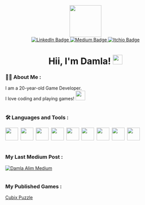 <div id="header" align="center">
  <img src="https://media3.giphy.com/media/SHjOSDkKZ18qOHA5B5/giphy.gif?cid=ecf05e471ipxwp6u24d71zxxmp5i76uza1n5894297cchwoe&ep=v1_gifs_related&rid=giphy.gif&ct=s" width="100"/>
</div>
<div id="badges" align="center">
  <a href="https://www.linkedin.com/in/damlaalim/" target="_blank">
    <img src="https://img.shields.io/badge/LinkedIn-blue?style=for-the-badge&logo=linkedin&logoColor=white" alt="LinkedIn Badge"/>
  </a>
  <a href="https://medium.com/@damlaalim" target="_blank">
    <img src="https://img.shields.io/badge/Medium-black?style=for-the-badge&logo=medium&logoColor=white" alt="Medium Badge"/>
  </a>
  <a href="https://damlaalim.itch.io/" target="_blank">
    <img src="https://img.shields.io/badge/Itch.io-red?style=for-the-badge&logo=itchio&logoColor=white" alt="Itchio Badge"/>
  </a>
</div>
<h1 align="center">
  Hii, I'm Damla!
  <img src="https://media.giphy.com/media/hvRJCLFzcasrR4ia7z/giphy.gif" width="30px"/>
</h1>

### :woman_technologist: About Me :

I am a 20-year-old Game Developer. <br>
I love coding and playing games! <img src="https://media1.giphy.com/media/nYD66ng26rP1WMmXwx/giphy.gif?cid=ecf05e47dw1pjosndhwqkhdqbfw4g6y68q8c1zld090avtk1&ep=v1_gifs_related&rid=giphy.gif&ct=s" width="30"> 

<h1 align="center"></h1>

### :hammer_and_wrench: Languages and Tools :
<div>
  <img src="https://cdn.jsdelivr.net/gh/devicons/devicon/icons/cplusplus/cplusplus-original.svg" width="40" height="40"/>&nbsp;
  <img src="https://cdn.jsdelivr.net/gh/devicons/devicon/icons/csharp/csharp-line.svg" width="40" height="40"/>&nbsp;
  <img src="https://cdn.jsdelivr.net/gh/devicons/devicon/icons/css3/css3-plain-wordmark.svg" width="40" height="40"/>&nbsp;
  <img src="https://cdn.jsdelivr.net/gh/devicons/devicon/icons/git/git-original.svg" width="40" height="40"/>&nbsp;
  <img src="https://cdn.jsdelivr.net/gh/devicons/devicon/icons/html5/html5-original.svg" width="40" height="40"/>&nbsp;
  <img src="https://cdn.jsdelivr.net/gh/devicons/devicon/icons/mysql/mysql-original-wordmark.svg" width="40" height="40"/>&nbsp;
  <img src="https://cdn.jsdelivr.net/gh/devicons/devicon/icons/php/php-original.svg" width="40" height="40"/>&nbsp;
  <img src="https://cdn.jsdelivr.net/gh/devicons/devicon/icons/unity/unity-original.svg" width="40" height="40"/>&nbsp;
  <img src="https://cdn.jsdelivr.net/gh/devicons/devicon/icons/arduino/arduino-original.svg" width="40" height="40"/>&nbsp;
</div>

<h1 align="center"></h1>

### My Last Medium Post : 
[![Damla Alim Medium](https://github-readme-medium.vercel.app/?username=damlaalim)](https://medium.com/@damlaalim)


<h1 align="center"></h1>

### My Published Games : 
[Cubix Puzzle](https://damlaalim.itch.io/cubix-puzzle)

